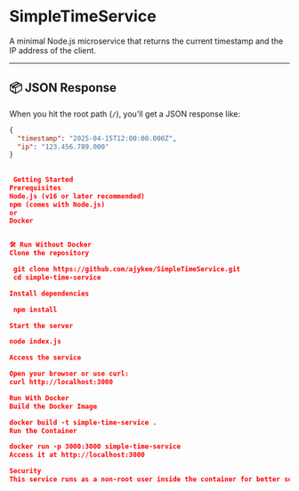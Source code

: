 # SimpleTimeService

A minimal Node.js microservice that returns the current timestamp and the IP address of the client.

---

## 📦 JSON Response

When you hit the root path (`/`), you'll get a JSON response like:

```json
{
  "timestamp": "2025-04-15T12:00:00.000Z",
  "ip": "123.456.789.000"
}
 
 
 Getting Started
Prerequisites
Node.js (v16 or later recommended)
npm (comes with Node.js)
or
Docker


🛠️ Run Without Docker
Clone the repository

 git clone https://github.com/ajykee/SimpleTimeService.git
 cd simple-time-service

Install dependencies

 npm install

Start the server

node index.js

Access the service

Open your browser or use curl:
curl http://localhost:3000

Run With Docker
Build the Docker Image

docker build -t simple-time-service .
Run the Container

docker run -p 3000:3000 simple-time-service
Access it at http://localhost:3000

Security
This service runs as a non-root user inside the container for better security.

